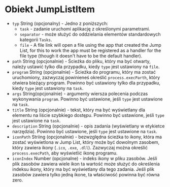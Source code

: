 # Obiekt JumpListItem

* `typ` String (opcjonalny) - Jedno z poniższych: 
  * `task` - zadanie uruchomi aplikację z określonymi parametrami.
  * `separator` - może służyć do oddzielania elementów standardowych kategorii `Tasks`.
  * `file` - A file link will open a file using the app that created the Jump List, for this to work the app must be registered as a handler for the file type (though it doesn't have to be the default handler).
* `path` String (opcjonalnie) - Ścieżka do pliku, który ma być otwarty, należy ustawić tylko dla przypadku, kiedy `type` jest ustawiony na `file`.
* `program` String (opcjonalnie) - Ścieżka do programu, który ma zostać uruchomiony, zazwyczaj powinieneś określić `process.execParth`, który otwiera bieżący program. Powinno być ustawiony tylko dla przypadku, kiedy `type` jest ustawiony na `task`.
* `args` String(opcjonalnie) - argumenty wiersza polecenia podczas wykonywania `program`. Powinno być ustawione, jeśli `type` jest ustawione na `task`.
* `title` String (opcjonalnie) - tekst, który ma być wyświetlany dla elementu na liście szybkiego dostępu. Powinno być ustawione, jeśli `type` jest ustawione na `task`.
* `description` String (opcjonalnie) - opis zadania (wyświetlany w etykietce narzędzia). Powinno być ustawione, jeśli `type` jest ustawione na `task`.
* `iconPath` Striing (opcjonalnie) - bezwzględna ścieżka to ikony, która ma zostać wyświetlona w Jump List, który może być dowolnym zasobem, który zawiera ikony (`.ico`, `.exe`, `.dll`). Zazwyczaj można określić `process.execPath`, aby wyświetlić ikonę programu.
* `iconIndex` Number (opcjonalne) - indeks ikony w pliku zasobów. Jeśli plik zasobów zawiera wiele ikon ta wartość może służyć do określenia indeksu ikony, który ma być wyświetlany dla tego zadania. Jeśli plik zasobów zawiera tylko jedną ikone, ta właściwość powinna być równa zero.